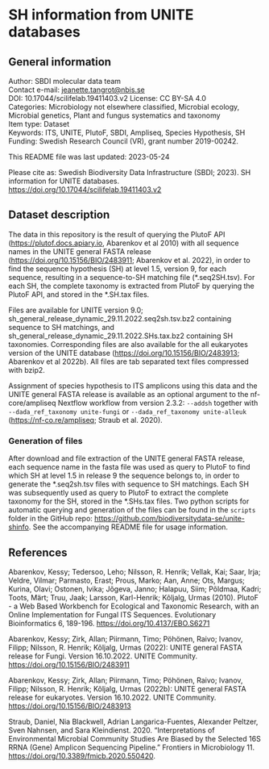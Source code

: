 # SH information from UNITE databases

## General information

Author: SBDI molecular data team  
Contact e-mail: jeanette.tangrot@nbis.se  
DOI: 10.17044/scilifelab.19411403.v2
License: CC BY-SA 4.0  
Categories: Microbiology not elsewhere classified, Microbial ecology, Microbial genetics,
Plant and fungus systematics and taxonomy  
Item type: Dataset  
Keywords: ITS, UNITE, PlutoF, SBDI, Ampliseq, Species Hypothesis, SH  
Funding: Swedish Research Council (VR), grant number 2019-00242.  

This README file was last updated: 2023-05-24

Please cite as: Swedish Biodiversity Data Infrastructure (SBDI; 2023). SH information for UNITE databases. https://doi.org/10.17044/scilifelab.19411403.v2

## Dataset description

The data in this repository is the result of querying the PlutoF API (https://plutof.docs.apiary.io, Abarenkov et al 2010) with all sequence names in the UNITE general FASTA release (https://doi.org/10.15156/BIO/2483911; Abarenkov et al. 2022), in order to find the sequence hypothesis (SH) at level 1.5, version 9, for each sequence, resulting in a sequence-to-SH matching file (*.seq2SH.tsv). For each SH, the complete taxonomy is extracted from PlutoF by querying the PlutoF API, and stored in the *.SH.tax files.

Files are available for UNITE version 9.0; sh_general_release_dynamic_29.11.2022.seq2sh.tsv.bz2 containing sequence to SH matchings, and sh_general_release_dynamic_29.11.2022.SHs.tax.bz2 containing SH taxonomies. Corresponding files are also available for the all eukaryotes version of the UNITE database (https://doi.org/10.15156/BIO/2483913; Abarenkov et al 2022b). All files are tab separated text files compressed with bzip2.

Assignment of species hypothesis to ITS amplicons using this data and the UNITE general FASTA release is available as an optional argument to the nf-core/ampliseq Nextflow workflow from version 2.3.2: `--addsh` together with `--dada_ref_taxonomy unite-fungi` or `--dada_ref_taxonomy unite-alleuk` (https://nf-co.re/ampliseq; Straub et al. 2020).

### Generation of files

After download and file extraction of the UNITE general FASTA release, each sequence name in the fasta file was used as query to PlutoF to find which SH at level 1.5 in release 9 the sequence belongs to, in order to generate the *.seq2sh.tsv files with sequence to SH matchings. Each SH was subsequently used as query to PlutoF to extract the complete taxonomy for the SH, stored in the *.SHs.tax files.
Two python scripts for automatic querying and generation of the files can be found in the `scripts` folder in the GitHub repo: https://github.com/biodiversitydata-se/unite-shinfo. See the accompanying README file for usage information.

## References

Abarenkov, Kessy; Tedersoo, Leho; Nilsson, R. Henrik; Vellak, Kai; Saar, Irja; Veldre, Vilmar; Parmasto, Erast; Prous, Marko; Aan, Anne; Ots, Margus; Kurina, Olavi; Ostonen, Ivika; Jõgeva, Janno; Halapuu, Siim; Põldmaa, Kadri; Toots, Märt; Truu, Jaak; Larsson, Karl-Henrik; Kõljalg, Urmas (2010). PlutoF - a Web Based Workbench for Ecological and Taxonomic Research, with an Online Implementation for Fungal ITS Sequences. Evolutionary Bioinformatics 6, 189-196. https://doi.org/10.4137/EBO.S6271

Abarenkov, Kessy; Zirk, Allan; Piirmann, Timo; Pöhönen, Raivo; Ivanov, Filipp; Nilsson, R. Henrik; Kõljalg, Urmas (2022): UNITE general FASTA release for Fungi. Version 16.10.2022. UNITE Community. https://doi.org/10.15156/BIO/2483911

Abarenkov, Kessy; Zirk, Allan; Piirmann, Timo; Pöhönen, Raivo; Ivanov, Filipp; Nilsson, R. Henrik; Kõljalg, Urmas (2022b): UNITE general FASTA release for eukaryotes. Version 16.10.2022. UNITE Community. https://doi.org/10.15156/BIO/2483913

Straub, Daniel, Nia Blackwell, Adrian Langarica-Fuentes, Alexander Peltzer, Sven Nahnsen, and Sara Kleindienst. 2020. “Interpretations of Environmental Microbial Community Studies Are Biased by the Selected 16S RRNA (Gene) Amplicon Sequencing Pipeline.” Frontiers in Microbiology 11. https://doi.org/10.3389/fmicb.2020.550420.
